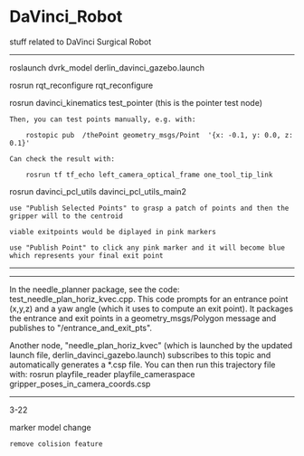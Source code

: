 # DaVinci_Robot
stuff related to DaVinci Surgical Robot

***********************************************************************

roslaunch dvrk_model derlin_davinci_gazebo.launch

rosrun rqt_reconfigure rqt_reconfigure

rosrun davinci_kinematics test_pointer        (this is the pointer test node)

	Then, you can test points manually, e.g. with:

		rostopic pub  /thePoint geometry_msgs/Point  '{x: -0.1, y: 0.0, z: 0.1}'
   
	Can check the result with:

		rosrun tf tf_echo left_camera_optical_frame one_tool_tip_link

rosrun davinci_pcl_utils davinci_pcl_utils_main2

	use "Publish Selected Points" to grasp a patch of points and then the gripper will to the centroid

	viable exitpoints would be diplayed in pink markers

	use "Publish Point" to click any pink marker and it will become blue which represents your final exit point	


***************************************************************************

*********
In the needle_planner package, see the code: test_needle_plan_horiz_kvec.cpp.  This code prompts for an entrance point (x,y,z) and a yaw angle (which it uses to compute an exit point).  It packages the entrance and exit points in a geometry_msgs/Polygon message and publishes to "/entrance_and_exit_pts".

Another node, "needle_plan_horiz_kvec" (which is launched by the updated launch file, derlin_davinci_gazebo.launch) subscribes to this topic and automatically generates a *.csp file.
You can then run this trajectory file with:
rosrun playfile_reader playfile_cameraspace gripper_poses_in_camera_coords.csp
*********

3-22

marker model change

	remove colision feature
